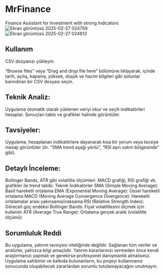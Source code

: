 # MrFinance
 Finance Assistant for Investment with strong Indicators
![Ekran görüntüsü 2025-02-27 024759](https://github.com/user-attachments/assets/491c7e5d-ca57-4819-9eba-cf45abd6976e)
![Ekran görüntüsü 2025-02-27 024812](https://github.com/user-attachments/assets/1853f3a7-045e-4fe7-8896-82ea3bb960b7)

## Kullanım
CSV dosyanızı yükleyin:

“Browse files” veya “Drag and drop file here” bölümüne tıklayarak, içinde tarih, açılış, kapanış, yüksek, düşük ve hacim bilgileri gibi sütunlar barındıran bir CSV dosyası seçin.

## Teknik Analiz:

Uygulama otomatik olarak yüklenen veriyi okur ve seçili indikatörleri hesaplar.
Sonuçları tablo ve grafikler halinde görüntüler.

## Tavsiyeler:

Uygulama, hesaplanan indikatörlere dayanarak kısa bir yorum veya tavsiye mesajı görüntüler (ör. “SMA trend aşağı yönlü”, “RSI aşırı satım bölgesinde” gibi).

## Detaylı İnceleme:

Bollinger Bands, ATR gibi volatilite ölçümleri.
MACD grafiği, RSI grafiği vb. grafikler ile trend takibi.
Teknik İndikatörler
SMA (Simple Moving Average): Basit hareketli ortalama
EMA (Exponential Moving Average): Üssel hareketli ortalama
MACD (Moving Average Convergence Divergence): Hareketli ortalamalar arası yakınsama/ıraksama
RSI (Relative Strength Index): Göreceli güç endeksi
Bollinger Bands: Fiyat volatilitesini ölçmek için kullanılır
ATR (Average True Range): Ortalama gerçek aralık (volatilite ölçümü)


## **Sorumluluk Reddi**
Bu uygulama, yatırım tavsiyesi niteliğinde değildir. Sağlanan tüm veriler ve analizler, yalnızca bilgi amaçlıdır. Yatırım kararlarınızı vermeden önce kendi araştırmanızı yapmalı ve gerekirse profesyonel danışmanlık almalısınız. Uygulama sahibinin ve katkıda bulunanların, bu projeyi kullanmanız sonucunda oluşabilecek zararlardan sorumlu tutulamayacağını unutmayın.
